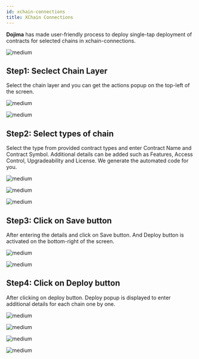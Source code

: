 ```yaml
--- 
id: xchain-connections
title: XChain Connections
---
```


**Dojima** has made user-friendly process to deploy single-tap deployment of contracts for selected chains in xchain-connections.

![medium](https://storage.googleapis.com/dojima_docs/developer-dashboard/xchain/xchain-connections.png)

## Step1: Seclect Chain Layer

Select the chain layer and you can get the actions popup on the top-left of the screen.

![medium](https://storage.googleapis.com/dojima_docs/developer-dashboard/xchain/xchain-select.png)

![medium](https://storage.googleapis.com/dojima_docs/developer-dashboard/xchain/xchain-actions.png)

## Step2: Select types of chain

Select the type from provided contract types and enter Contract Name and Contract Symbol. Additional details can be added such as Features, Access Control, Upgradeability and License. We generate the automated code for you.

![medium](https://storage.googleapis.com/dojima_docs/developer-dashboard/xchain/xchain-details.png)

![medium](https://storage.googleapis.com/dojima_docs/developer-dashboard/xchain/xchain-add-checkbox.png)

![medium](https://storage.googleapis.com/dojima_docs/developer-dashboard/xchain/xchain-details-2.png)

## Step3: Click on Save button

After entering the details and click on Save button. And Deploy button is activated on the bottom-right of the screen.

![medium](https://storage.googleapis.com/dojima_docs/developer-dashboard/xchain/xchain-save.png)

![medium](https://storage.googleapis.com/dojima_docs/developer-dashboard/xchain/xchain-deploy.png)

## Step4: Click on Deploy button

After clicking on deploy button. Deploy popup is displayed to enter additional details for each chain one by one.

![medium](https://storage.googleapis.com/dojima_docs/developer-dashboard/xchain/xchain-chain1-1.png)

![medium](https://storage.googleapis.com/dojima_docs/developer-dashboard/xchain/xchain-chain1-1.png)

![medium](https://storage.googleapis.com/dojima_docs/developer-dashboard/xchain/xchain-chain2-1.png)

![medium](https://storage.googleapis.com/dojima_docs/developer-dashboard/xchain/xchain-chain2-2.png)

